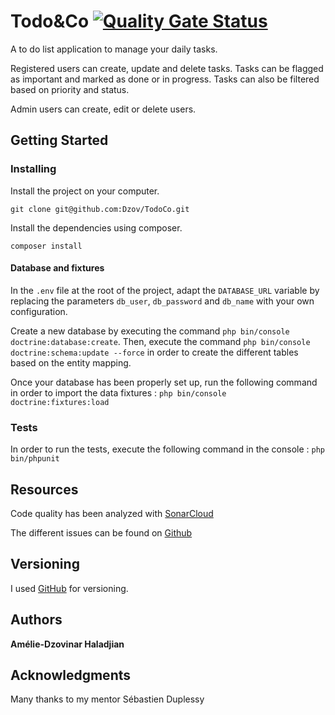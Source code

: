 # Todo&Co [![Quality Gate Status](https://sonarcloud.io/api/project_badges/measure?project=Dzov_TodoCo&metric=alert_status)](https://sonarcloud.io/dashboard?id=Dzov_TodoCo)

A to do list application to manage your daily tasks.

Registered users can create, update and delete tasks. 
Tasks can be flagged as important and marked as done or in progress. 
Tasks can also be filtered based on priority and status.

Admin users can create, edit or delete users.  

## Getting Started

### Installing

Install the project on your computer.
```
git clone git@github.com:Dzov/TodoCo.git
```

Install the dependencies using composer.
```
composer install
```

#### Database and fixtures
In the `.env` file at the root of the project, adapt the `DATABASE_URL` variable by replacing the parameters `db_user`, `db_password` and `db_name` with your own configuration.

Create a new database by executing the command `php bin/console doctrine:database:create`. 
Then, execute the command `php bin/console doctrine:schema:update --force` in order to create the different tables based on the entity mapping. 

Once your database has been properly set up, run the following command in order to import the data fixtures : `php bin/console doctrine:fixtures:load
`

### Tests

In order to run the tests, execute the following command in the console : 
``` php bin/phpunit ```

## Resources 

Code quality has been analyzed with [SonarCloud](https://sonarcloud.io/dashboard?id=Dzov_TodoCo)

The different issues can be found on [Github](https://github.com/Dzov/TodoCo/issues)

## Versioning

I used [GitHub](https://github.com/Dzov/TodoCo) for versioning. 

## Authors

**Amélie-Dzovinar Haladjian** 

## Acknowledgments

Many thanks to my mentor Sébastien Duplessy

